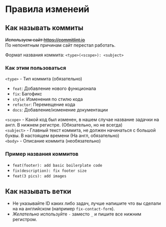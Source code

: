 # Правила изменеий
## Как называть коммиты
~~Используем сайт https://commitlint.io~~  
По непонятным причинам сайт перестал работать.

Формат названия коммита: `<type>(<scope>): <subject>`

### Как этим пользоваться
`<type>` - Тип коммита (обязательно)
  - `feat`: Добавление нового функционала
  - `fix`: Багофикс
  - `style`: Изменения по стилю кода
  - `refactor`: Перемещение кода
  - `docs`: Добавление/изменение документации

`<scope>` - Какой код был изменен, в нашем случае название задачки на англ. В нижнем регистре. (Обязательно, но не всегда)  
`<subject>` - Главный текст коммита, не должен начинаться с большой буквы. В настоящем времени (На англ, обязательно)  
`<body>` - Описание коммита (необязательно)  
### Пример названия коммитов
  - `feat(footer): add basic boilerplate code`
  - `fix(description): fix footer size`
  - `feat(3 pics): add images`
## Как называть ветки
  - Не указывайте ID каких либо задач, лучше напишите что вы сделали на на английском (например `fix-contact-form`).
  - *Желательно* используйте `-` заместо `_` и пишите все нижним регистром.
